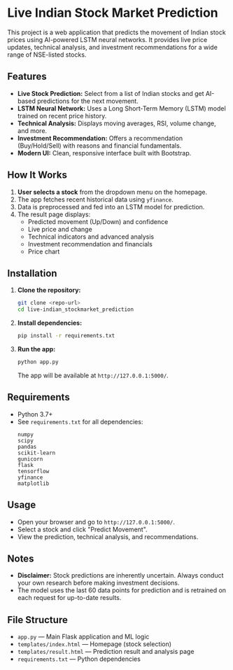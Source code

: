 # Live Indian Stock Market Prediction

This project is a web application that predicts the movement of Indian stock prices using AI-powered LSTM neural networks. It provides live price updates, technical analysis, and investment recommendations for a wide range of NSE-listed stocks.

## Features

- **Live Stock Prediction:** Select from a list of Indian stocks and get AI-based predictions for the next movement.
- **LSTM Neural Network:** Uses a Long Short-Term Memory (LSTM) model trained on recent price history.
- **Technical Analysis:** Displays moving averages, RSI, volume change, and more.
- **Investment Recommendation:** Offers a recommendation (Buy/Hold/Sell) with reasons and financial fundamentals.
- **Modern UI:** Clean, responsive interface built with Bootstrap.

## How It Works

1. **User selects a stock** from the dropdown menu on the homepage.
2. The app fetches recent historical data using `yfinance`.
3. Data is preprocessed and fed into an LSTM model for prediction.
4. The result page displays:
   - Predicted movement (Up/Down) and confidence
   - Live price and change
   - Technical indicators and advanced analysis
   - Investment recommendation and financials
   - Price chart

## Installation

1. **Clone the repository:**
   ```bash
   git clone <repo-url>
   cd live-indian_stockmarket_prediction
   ```

2. **Install dependencies:**
   ```bash
   pip install -r requirements.txt
   ```

3. **Run the app:**
   ```bash
   python app.py
   ```
   The app will be available at `http://127.0.0.1:5000/`.

## Requirements

- Python 3.7+
- See `requirements.txt` for all dependencies:
  ```
  numpy
  scipy
  pandas
  scikit-learn
  gunicorn
  flask
  tensorflow
  yfinance
  matplotlib
  ```

## Usage

- Open your browser and go to `http://127.0.0.1:5000/`.
- Select a stock and click "Predict Movement".
- View the prediction, technical analysis, and recommendations.

## Notes

- **Disclaimer:** Stock predictions are inherently uncertain. Always conduct your own research before making investment decisions.
- The model uses the last 60 data points for prediction and is retrained on each request for up-to-date results.

## File Structure

- `app.py` — Main Flask application and ML logic
- `templates/index.html` — Homepage (stock selection)
- `templates/result.html` — Prediction result and analysis page
- `requirements.txt` — Python dependencies 
